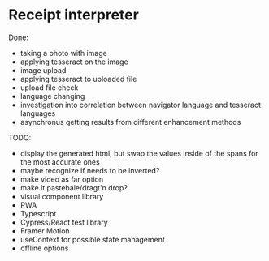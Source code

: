 # Receipt interpreter

Done:

- taking a photo with image
- applying tesseract on the image
- image upload
- applying tesseract to uploaded file
- upload file check
- language changing
- investigation into correlation between navigator language and tesseract languages
- asynchronus getting results from different enhancement methods

TODO:

- display the generated html, but swap the values inside of the spans for the most accurate ones
- maybe recognize if needs to be inverted?
- make video as far option
- make it pastebale/dragt'n drop?
- visual component library
- PWA
- Typescript
- Cypress/React test library
- Framer Motion
- useContext for possible state management
- offline options
